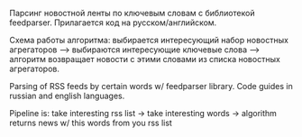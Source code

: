 Парсинг новостной ленты по ключевым словам с библиотекой feedparser. Прилагается код на русском/английском.

Схема работы алгоритма: выбирается интересующий набор новостных агрегаторов --> выбираются интересующие ключевые слова --> алгоритм возвращает новости с этими словами из списка новостных агрегаторов.


Parsing of RSS feeds by certain words w/ feedparser library. Code guides in russian and english languages.

Pipeline is: take interesting rss list -> take interesting words -> algorithm returns news w/ this words from you rss list
